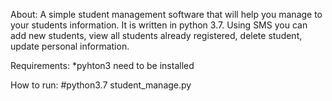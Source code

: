 About:
 	A simple student management software that will help you manage to your students information. 
 	It is written in python 3.7.
  Using SMS you can add new students, view all students already registered, delete student, update personal information.

Requirements:
        *pyhton3 need to be installed

How to run:
         #python3.7 student_manage.py
